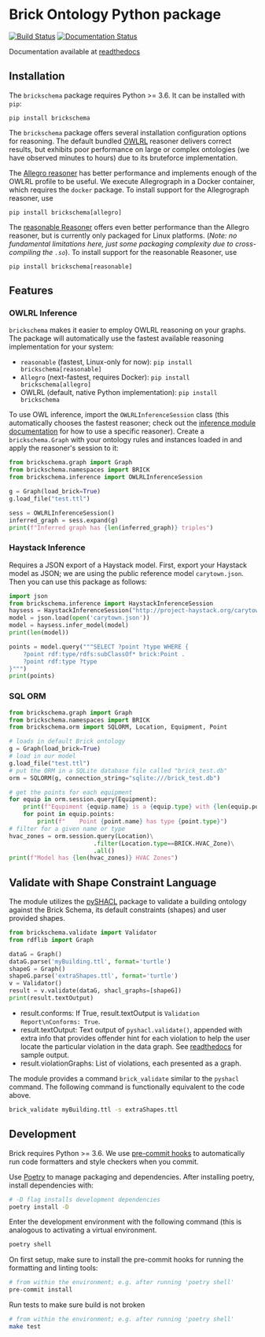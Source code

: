 # Brick Ontology Python package

[![Build Status](https://travis-ci.org/BrickSchema/py-brickschema.svg?branch=master)](https://travis-ci.org/BrickSchema/py-brickschema)
[![Documentation Status](https://readthedocs.org/projects/brickschema/badge/?version=latest)](https://brickschema.readthedocs.io/en/latest/?badge=latest)

Documentation available at [readthedocs](https://brickschema.readthedocs.io/en/latest/)

## Installation

The `brickschema` package requires Python >= 3.6. It can be installed with `pip`:

```
pip install brickschema
```

The `brickschema` package offers several installation configuration options for reasoning.
The default bundled [OWLRL](https://pypi.org/project/owlrl/) reasoner delivers correct results, but exhibits poor performance on large or complex ontologies (we have observed minutes to hours) due to its bruteforce implementation.

The [Allegro reasoner](https://franz.com/agraph/support/documentation/current/materializer.html) has better performance and implements enough of the OWLRL profile to be useful. We execute Allegrograph in a Docker container, which requires the `docker` package. To install support for the Allegrograph reasoner, use

```
pip install brickschema[allegro]
```

The [reasonable Reasoner](https://github.com/gtfierro/reasonable) offers even better performance than the Allegro reasoner, but is currently only packaged for Linux platforms. (_Note: no fundamental limitations here, just some packaging complexity due to cross-compiling the `.so`_). To install support for the reasonable Reasoner, use

```
pip install brickschema[reasonable]
```

## Features

### OWLRL Inference

`brickschema` makes it easier to employ OWLRL reasoning on your graphs. The package will automatically use the fastest available reasoning implementation for your system:

- `reasonable` (fastest, Linux-only for now): `pip install brickschema[reasonable]`
- `Allegro` (next-fastest, requires Docker): `pip install brickschema[allegro]`
- OWLRL (default, native Python implementation): `pip install brickschema`

To use OWL inference, import the `OWLRLInferenceSession` class (this automatically chooses the fastest reasoner; check out the [inference module documentation](https://brickschema.readthedocs.io/en/latest/source/brickschema.html#module-brickschema.inference) for how to use a specific reasoner). Create a `brickschema.Graph` with your ontology rules and instances loaded in and apply the reasoner's session to it:

```python
from brickschema.graph import Graph
from brickschema.namespaces import BRICK
from brickschema.inference import OWLRLInferenceSession

g = Graph(load_brick=True)
g.load_file("test.ttl")

sess = OWLRLInferenceSession()
inferred_graph = sess.expand(g)
print(f"Inferred graph has {len(inferred_graph)} triples")
```


### Haystack Inference

Requires a JSON export of a Haystack model.
First, export your Haystack model as JSON; we are using the public reference model `carytown.json`.
Then you can use this package as follows:

```python
import json
from brickschema.inference import HaystackInferenceSession
haysess = HaystackInferenceSession("http://project-haystack.org/carytown#")
model = json.load(open('carytown.json'))
model = haysess.infer_model(model)
print(len(model))

points = model.query("""SELECT ?point ?type WHERE {
    ?point rdf:type/rdfs:subClassOf* brick:Point .
    ?point rdf:type ?type
}""")
print(points)
```

### SQL ORM

```python
from brickschema.graph import Graph
from brickschema.namespaces import BRICK
from brickschema.orm import SQLORM, Location, Equipment, Point

# loads in default Brick ontology
g = Graph(load_brick=True)
# load in our model
g.load_file("test.ttl")
# put the ORM in a SQLite database file called "brick_test.db"
orm = SQLORM(g, connection_string="sqlite:///brick_test.db")

# get the points for each equipment
for equip in orm.session.query(Equipment):
    print(f"Equpiment {equip.name} is a {equip.type} with {len(equip.points)} points")
    for point in equip.points:
        print(f"    Point {point.name} has type {point.type}")
# filter for a given name or type
hvac_zones = orm.session.query(Location)\
                        .filter(Location.type==BRICK.HVAC_Zone)\
                        .all()
print(f"Model has {len(hvac_zones)} HVAC Zones")
```

## Validate with Shape Constraint Language

The module utilizes the [pySHACL](https://github.com/RDFLib/pySHACL) package to validate a building ontology
against the Brick Schema, its default constraints (shapes) and user provided shapes.

```python
from brickschema.validate import Validator
from rdflib import Graph

dataG = Graph()
dataG.parse('myBuilding.ttl', format='turtle')
shapeG = Graph()
shapeG.parse('extraShapes.ttl', format='turtle')
v = Validator()
result = v.validate(dataG, shacl_graphs=[shapeG])
print(result.textOutput)
```

* result.conforms:  If True, result.textOutput is `Validation Report\nConforms: True`.
* result.textOutput: Text output of `pyshacl.validate()`, appended with extra info that provides offender hint for each violation to help the user locate the particular violation in the data graph.  See [readthedocs](https://brickschema.readthedocs.io/en/latest/) for sample output.
* result.violationGraphs: List of violations, each presented as a graph.

The module provides a command
`brick_validate` similar to the `pyshacl` command.  The following command is functionally
equivalent to the code above.
```bash
brick_validate myBuilding.ttl -s extraShapes.ttl
```

## Development

Brick requires Python >= 3.6. We use [pre-commit hooks](https://pre-commit.com/) to automatically run code formatters and style checkers when you commit.

Use [Poetry](https://python-poetry.org/docs/) to manage packaging and dependencies. After installing poetry, install dependencies with:

```bash
# -D flag installs development dependencies
poetry install -D
```

Enter the development environment with the following command (this is analogous to activating a virtual environment.

```bash
poetry shell
```

On first setup, make sure to install the pre-commit hooks for running the formatting and linting tools:

```bash
# from within the environment; e.g. after running 'poetry shell'
pre-commit install
```

Run tests to make sure build is not broken

```bash
# from within the environment; e.g. after running 'poetry shell'
make test
```
